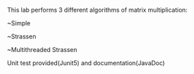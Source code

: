 This lab performs 3 different algorithms of matrix multiplication:
  
  ~Simple
  
  ~Strassen
  
  ~Multithreaded Strassen
  
Unit test provided(Junit5) and documentation(JavaDoc)
 
